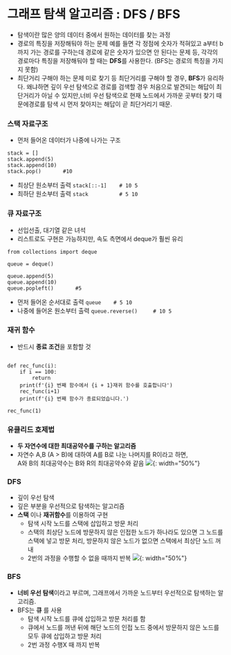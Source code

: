 # 그래프 탐색 알고리즘 : DFS / BFS
* 탐색이란 많은 양의 데이터 중에서 원하는 데이터를 찾는 과정
* 경로의 특징을 저장해둬야 하는 문제 예를 들면 각 정점에 숫자가 적혀있고 a부터 b까지 가는 경로를 구하는데 경로에 같은 숫자가 있으면 안 된다는 문제 등, 각각의 경로마다 특징을 저장해둬야 할 때는 **DFS**를 사용한다. (BFS는 경로의 특징을 가지지 못함)
* 최단거리 구해야 하는 문제 미로 찾기 등 최단거리를 구해야 할 경우, **BFS**가 유리하다. 왜냐하면 깊이 우선 탐색으로 경로를 검색할 경우 처음으로 발견되는 해답이 최단거리가 아닐 수 있지만,너비 우선 탐색으로 현재 노드에서 가까운 곳부터 찾기 때문에경로를 탐색 시 먼저 찾아지는 해답이 곧 최단거리기 때문.


### 스택 자료구조
* 먼저 들어온 데이터가 나중에 나가는 구조
<pre><code>stack = []
stack.append(5)
stack.append(10)
stack.pop()       #10
</code></pre>
* 최상단 원소부터 출력
```stack[::-1]    # 10 5```
* 최하단 원소부터 출력
```stack          # 5 10 ```


### 큐 자료구조
* 선입선출, 대기열 같은 녀석
* 리스트로도 구현은 가능하지만, 속도 측면에서 deque가 훨씬 유리
<pre><code>from collections import deque

queue = deque()

queue.append(5)
queue.append(10)
queue.popleft()       #5
</code></pre>
* 먼저 들어온 순서대로 출력
```queue    # 5 10```
* 나중에 들어온 원소부터 출력
```queue.reverse()     # 10 5 ```


### 재귀 함수
* 반드시 **종료 조건**을 포함할 것
<pre><code>
def rec_func(i):
    if i == 100:
        return
    print(f'{i} 번째 함수에서 {i + 1}재귀 함수를 호출합니다')
    rec_func(i+1)
    print(f'{i} 번째 함수가 종료되었습니다.')

rec_func(1)
</code></pre>

### 유클리드 호제법
* **두 자연수에 대한 최대공약수를 구하는 알고리즘**
* 자연수 A,B (A > B)에 대하여 A를 B로 나눈 나머지를 R이라고 하면,<br /> A와 B의 최대공약수는 B와 R의 최대공약수와 같음
![](uclid_gcd.png){: width="50%"}

### DFS
* 깊이 우선 탐색
* 깊은 부분을 우선적으로 탐색하는 알고리즘
* **스택** 이나 **재귀함수**를 이용하여 구현
  * 탐색 시작 노드를 스택에 삽입하고 방문 처리
  * 스택의 최상단 노드에 방문하지 않은 인접한 노드가 하나라도 있으면 그 노드를 스택에 넣고 방문 처리, 방문하지 않은 노드가 없으면 스택에서 최상단 노드 꺼내
  * 2번의 과정을 수행할 수 없을 때까지 반복
![](DFS.png){: width="50%"}


### BFS 
* **너비 우선 탐색**이라고 부르며, 그래프에서 가까운 노드부터 우선적으로 탐색하는 알고리즘.
* BFS는 **큐** 를 사용
  * 탐색 시작 노드를 큐에 삽입하고 방문 처리를 함
  * 큐에서 노드를 꺼낸 뒤에 해단 노드의 인접 노드 중에서 방문하지 않은 노드를 모두 큐에 삽입하고 방문 처리
  * 2번 과정 수행X 때 까지 반복
  

<pre><code>
</code></pre>
